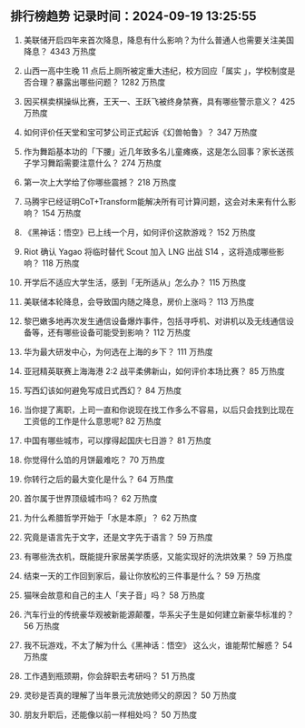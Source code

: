 
## 排行榜趋势 记录时间：2024-09-19 13:25:55
  
  1. 美联储开启四年来首次降息，降息有什么影响？为什么普通人也需要关注美国降息？ 4343 万热度
    
  2. 山西一高中生晚 11 点后上厕所被定重大违纪，校方回应「属实 」，学校制度是否合理？暴露出哪些问题？ 1282 万热度
    
  3. 因买棋卖棋操纵比赛，王天一、王跃飞被终身禁赛，具有哪些警示意义？ 425 万热度
    
  4. 如何评价任天堂和宝可梦公司正式起诉《幻兽帕鲁》？ 347 万热度
    
  5. 作为舞蹈基本功的「下腰」近几年致多名儿童瘫痪，这是怎么回事？家长送孩子学习舞蹈需要注意什么？ 274 万热度
    
  6. 第一次上大学给了你哪些震撼？ 218 万热度
    
  7. 马腾宇已经证明CoT+Transform能解决所有可计算问题，这会对未来有什么影响？ 154 万热度
    
  8. 《黑神话：悟空》已上线一个月，如何评价这款游戏？ 152 万热度
    
  9. Riot 确认 Yagao 将临时替代 Scout 加入 LNG 出战 S14 ，这将造成哪些影响？ 118 万热度
    
  10. 开学后不适应大学生活，感到「无所适从」怎么办？ 115 万热度
    
  11. 美联储本轮降息，会导致国内随之降息，房价上涨吗？ 113 万热度
    
  12. 黎巴嫩多地再次发生通信设备爆炸事件，包括寻呼机、对讲机以及无线通信设备等，还有哪些设备可能受到影响？ 112 万热度
    
  13. 华为最大研发中心，为何选在上海的乡下？ 111 万热度
    
  14. 亚冠精英联赛上海海港 2:2 战平柔佛新山，如何评价本场比赛？ 85 万热度
    
  15. 写西幻该如何避免写成日式西幻？ 84 万热度
    
  16. 当你提了离职，上司一直和你说现在找工作多么不容易，以后只会找到比现在工资低的工作是什么意思呢? 82 万热度
    
  17. 中国有哪些城市，可以撑得起国庆七日游？ 81 万热度
    
  18. 你觉得什么馅的月饼最难吃？ 70 万热度
    
  19. 你转行之后的最大变化是什么？ 64 万热度
    
  20. 首尔属于世界顶级城市吗？ 62 万热度
    
  21. 为什么希腊哲学开始于「水是本原」？ 62 万热度
    
  22. 究竟是语言先于文字，还是文字先于语言？ 59 万热度
    
  23. 有哪些洗衣机，既能提升家居美学质感，又能实现好的洗烘效果？ 59 万热度
    
  24. 结束一天的工作回到家后，最让你放松的三件事是什么？ 59 万热度
    
  25. 猫咪会故意和自己的主人「夹子音」吗？ 58 万热度
    
  26. 汽车行业的传统豪华观被新能源颠覆，华系尖子生是如何建立新豪华标准的？ 56 万热度
    
  27. 我不玩游戏，不太了解为什么《黑神话：悟空》 这么火，谁能帮忙解惑？ 54 万热度
    
  28. 工作遇到瓶颈期，你会辞职去考研吗？ 51 万热度
    
  29. 灵砂是否真的理解了当年景元流放她师父的原因？ 50 万热度
    
  30. 朋友升职后，还能像以前一样相处吗？ 50 万热度
    